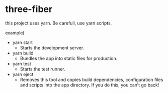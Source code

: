 # three-fiber

this project uses yarn. Be carefull, use yarn scripts.

example)

- yarn start
  - Starts the development server.
- yarn build
  - Bundles the app into static files for production.
- yarn test
  - Starts the test runner.
- yarn eject
  - Removes this tool and copies build dependencies, configuration files and scripts into the app directory. If you do this, you can’t go back!
